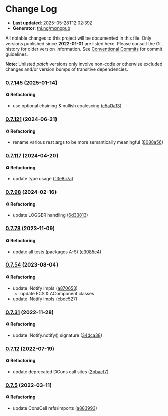 # Change Log

- **Last updated**: 2025-05-28T12:02:39Z
- **Generator**: [thi.ng/monopub](https://thi.ng/monopub)

All notable changes to this project will be documented in this file.
Only versions published since **2022-01-01** are listed here.
Please consult the Git history for older version information.
See [Conventional Commits](https://conventionalcommits.org/) for commit guidelines.

**Note:** Unlisted _patch_ versions only involve non-code or otherwise excluded changes
and/or version bumps of transitive dependencies.

### [0.7.145](https://github.com/thi-ng/umbrella/tree/@thi.ng/ecs@0.7.145) (2025-01-14)

#### ♻️ Refactoring

- use optional chaining & nullish coalescing ([c5a0a13](https://github.com/thi-ng/umbrella/commit/c5a0a13))

### [0.7.121](https://github.com/thi-ng/umbrella/tree/@thi.ng/ecs@0.7.121) (2024-06-21)

#### ♻️ Refactoring

- rename various rest args to be more semantically meaningful ([8088a56](https://github.com/thi-ng/umbrella/commit/8088a56))

### [0.7.117](https://github.com/thi-ng/umbrella/tree/@thi.ng/ecs@0.7.117) (2024-04-20)

#### ♻️ Refactoring

- update type usage ([f3e8c7a](https://github.com/thi-ng/umbrella/commit/f3e8c7a))

### [0.7.98](https://github.com/thi-ng/umbrella/tree/@thi.ng/ecs@0.7.98) (2024-02-16)

#### ♻️ Refactoring

- update LOGGER handling ([6d33813](https://github.com/thi-ng/umbrella/commit/6d33813))

### [0.7.78](https://github.com/thi-ng/umbrella/tree/@thi.ng/ecs@0.7.78) (2023-11-09)

#### ♻️ Refactoring

- update all tests (packages A-S) ([e3085e4](https://github.com/thi-ng/umbrella/commit/e3085e4))

### [0.7.54](https://github.com/thi-ng/umbrella/tree/@thi.ng/ecs@0.7.54) (2023-08-04)

#### ♻️ Refactoring

- update INotify impls ([a870653](https://github.com/thi-ng/umbrella/commit/a870653))
  - update ECS & AComponent classes
- update INotify impls ([cbdc527](https://github.com/thi-ng/umbrella/commit/cbdc527))

### [0.7.31](https://github.com/thi-ng/umbrella/tree/@thi.ng/ecs@0.7.31) (2022-11-28)

#### ♻️ Refactoring

- update INotify.notify() signature ([34dca38](https://github.com/thi-ng/umbrella/commit/34dca38))

### [0.7.12](https://github.com/thi-ng/umbrella/tree/@thi.ng/ecs@0.7.12) (2022-07-19)

#### ♻️ Refactoring

- update deprecated DCons call sites ([2bbacf7](https://github.com/thi-ng/umbrella/commit/2bbacf7))

### [0.7.5](https://github.com/thi-ng/umbrella/tree/@thi.ng/ecs@0.7.5) (2022-03-11)

#### ♻️ Refactoring

- update ConsCell refs/imports ([a883993](https://github.com/thi-ng/umbrella/commit/a883993))
